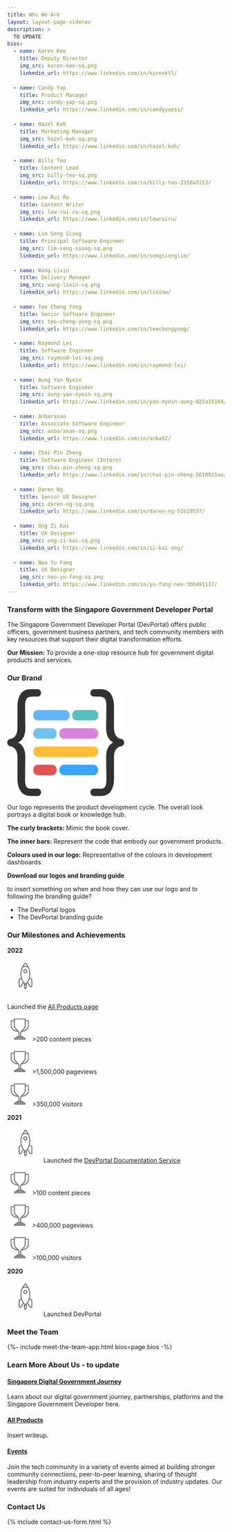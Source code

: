 ```yaml
---
title: Who We Are
layout: layout-page-sidenav
description: >
  TO UPDATE
bios:
  - name: Karen Kee
    title: Deputy Director
    img_src: karen-kee-sq.png
    linkedin_url: https://www.linkedin.com/in/karenktl/

  - name: Candy Yap
    title: Product Manager
    img_src: candy-yap-sq.png
    linkedin_url: https://www.linkedin.com/in/candyyapss/

  - name: Hazel Koh
    title: Marketing Manager
    img_src: hazel-koh-sq.png
    linkedin_url: https://www.linkedin.com/in/hazel-koh/

  - name: Billy Teo
    title: Content Lead
    img_src: billy-teo-sq.png
    linkedin_url: https://www.linkedin.com/in/billy-teo-2350a3153/

  - name: Low Rui Ru
    title: Content Writer
    img_src: low-rui-ru-sq.png
    linkedin_url: https://www.linkedin.com/in/lowruiru/

  - name: Lim Seng Siong
    title: Principal Software Engineer
    img_src: lim-seng-siong-sq.png
    linkedin_url: https://www.linkedin.com/in/sengsionglim/

  - name: Wang Lixin
    title: Delivery Manager
    img_src: wang-lixin-sq.png
    linkedin_url: https://www.linkedin.com/in/lixinw/

  - name: Teo Cheng Yong
    title: Senior Software Engineer
    img_src: teo-cheng-yong-sq.png
    linkedin_url: https://www.linkedin.com/in/teochengyong/

  - name: Raymond Lei
    title: Software Enginner
    img_src: raymond-lei-sq.png
    linkedin_url: https://www.linkedin.com/in/raymond-lei/

  - name: Aung Yan Nyein
    title: Software Engineer
    img_src: aung-yan-nyein-sq.png
    linkedin_url: https://www.linkedin.com/in/yan-nyein-aung-025a15184/

  - name: Anbarasan
    title: Associate Software Engineer
    img_src: anbarasan-sq.png
    linkedin_url: https://www.linkedin.com/in/anba92/

  - name: Chai Pin Zheng
    title: Software Engineer (Intern)
    img_src: chai-pin-zheng-sq.png
    linkedin_url: https://www.linkedin.com/in/chai-pin-zheng-5610921aa/

  - name: Daren Ng
    title: Senior UX Designer
    img_src: daren-ng-sq.png
    linkedin_url: https://www.linkedin.com/in/daren-ng-51b29537/

  - name: Ong Zi Kai
    title: UX Designer
    img_src: ong-zi-kai-sq.png
    linkedin_url: https://www.linkedin.com/in/zi-kai-ong/

  - name: Neo Yu Fang
    title: UX Designer
    img_src: neo-yu-fang-sq.png
    linkedin_url: https://www.linkedin.com/in/yu-fang-neo-3bb491137/
---
```


### Transform with the Singapore Government Developer Portal

The Singapore Government Developer Portal (DevPortal) offers public officers, government business partners, and tech community members with key resources that support their digital transformation efforts.

**Our Mission:** To provide a one-stop resource hub for government digital products and services.

### Our Brand

<p></p>
<div class="sgds-container">
	<div class="row is-multiline">
		<div class="col is-3-desktop is-12-tablet is-flex">
			<div class="sgds-card-no-border">
				<div class="sgds-card-image">
					<img src="/assets/img/digital-transformation/logo_icon_color.png" alt="The Singapore Government Developer Portal logo" />
				</div>
			</div>
		</div>
		<div class="col is-9-desktop is-12-tablet is-flex">
			<div class="sgds-card-no-border">
				<div class="sgds-card-image">
					<p>Our logo represents the product development cycle. The overall look portrays a digital book or knowledge hub.</p>
					<p><b>The curly brackets:</b> Mimic the book cover.</p>
					<p><b>The inner bars:</b> Represent the code that embody our government products.</p>
					<p><b>Colours used in our logo:</b> Representative of the colours in development dashboards.</p>
				</div>
			</div>
		</div>
	</div>
</div>
<p></p>

**Download our logos and branding guide**

to insert something on when and how they can use our logo and to following the branding guide?

- The DevPortal logos
- The DevPortal branding guide

### Our Milestones and Achievements

**2022**

<div class="sgds-container">
	<div class="row is-multiline">
		<div class="col is-nested is-4-desktop is-12-tablet is-flex">
			<div class="sgds-card">
				<div class="sgds-card-content">
					<div class="row">
						<div class="col is-3-desktop is-3-tablet is-flex">
							<div class="sgds-card-no-border">
								<img src="/assets/img/digital-transformation/milestone.svg" alt="Launched All Products page" />
							</div>
						</div>
						<div class="col is-9-desktop is-9-tablet is-flex">
							<div class="sgds-card-no-border">	
								<p>Launched the <a href="/products/all-products/" target="_blank">All Products page</a></p>
							</div>
						</div>
					</div>
				</div>
			</div>
		</div>
		<div class="col is-4-desktop is-12-tablet is-flex">
			<div class="sgds-card">
				<div class="sgds-card-content">
					<p><img src="/assets/img/digital-transformation/achievement.svg" alt="more than 200 content pieces" />&gt;200 content pieces</p>
				</div>
			</div>
		</div>
		<div class="col is-4-desktop is-12-tablet is-flex">
			<div class="sgds-card">
				<div class="sgds-card-content">
					<p><img src="/assets/img/digital-transformation/achievement.svg" alt="more than 1,500,000 pageviews" />&gt;1,500,000 pageviews</p>
				</div>
			</div>
		</div>
		<div class="col is-4-desktop is-12-tablet is-flex">
			<div class="sgds-card">
				<div class="sgds-card-content">
					<p><img src="/assets/img/digital-transformation/achievement.svg" alt="more than 350,000 visitors" />&gt;350,000 visitors</p>
				</div>
			</div>
		</div>
	</div>
</div>

**2021**

<div class="sgds-container">
	<div class="row is-multiline">
		<div class="col is-4-desktop is-12-tablet is-flex">
			<div class="sgds-card">
				<div class="sgds-card-content">
					<p><img src="/assets/img/digital-transformation/milestone.svg" alt="Launched DevPoral Documentation Service" />Launched the <a href="https://docs.developer.tech.gov.sg" target="_blank">DevPortal Documentation Service</a></p>
				</div>
			</div>
		</div>
		<div class="col is-4-desktop is-12-tablet is-flex">
			<div class="sgds-card">
				<div class="sgds-card-content">
					<p><img src="/assets/img/digital-transformation/achievement.svg" alt="more than 100 content pieces" />&gt;100 content pieces</p>
				</div>
			</div>
		</div>
		<div class="col is-4-desktop is-12-tablet is-flex">
			<div class="sgds-card-no-border">
				<div class="sgds-card-content">
					<p><img src="/assets/img/digital-transformation/achievement.svg" alt="more than 400,000 pageviews" />&gt;400,000 pageviews</p>
				</div>
			</div>
		</div>
		<div class="col is-4-desktop is-12-tablet is-flex">
			<div class="sgds-card-no-border">
				<div class="sgds-card-content">
					<p><img src="/assets/img/digital-transformation/achievement.svg" alt="more than 100,000 visitors" />&gt;100,000 visitors</p>
				</div>
			</div>
		</div>
	</div>
</div>

**2020**

<div class="sgds-container">
	<div class="row is-multiline">
		<div class="col is-3-desktop is-12-tablet is-flex">
			<div class="sgds-card-no-border">
				<div class="sgds-card-content">
					<p><img src="/assets/img/digital-transformation/milestone.svg" alt="Launched the Singapore Government Developer Portal" />Launched DevPortal</p>
				</div>
			</div>
		</div>
	</div>
</div>

### Meet the Team

{%- include meet-the-team-app.html bios=page.bios -%}

### Learn More About Us - to update

<div class="row is-multiline">
	<div class="col is-4-desktop is-12-tablet is-flex">
		<div class="sgds-card">
			<div class="sgds-card-content">
				<h4><a href="/our-digital-journey/singapore-digital-government-journey">Singapore Digital Government Journey</a></h4>
				<p>Learn about our digital government journey, partnerships, platforms and the Singapore Government Developer here.</p>
			</div>
		</div>
	</div>
	<div class="col is-4-desktop is-12-tablet is-flex">
		<div class="sgds-card">
			<div class="sgds-card-content">
				<h4><a href="/products/all-products">All Products</a></h4>
				<p>Insert writeup.</p>
			</div>
		</div>
	</div>
	<div class="col is-4-desktop is-12-tablet is-flex">
		<div class="sgds-card">
			<div class="sgds-card-content">
				<h4><a href="/communities/events/all-events">Events</a></h4>
				<p>Join the tech community in a variety of events aimed at building stronger community connections, peer-to-peer learning, sharing of thought leadership from industry experts and the provision of industry updates. Our events are suited for individuals of all ages!</p>
			</div>
		</div>
	</div>
</div>            

### Contact Us

{% include contact-us-form.html %} 
